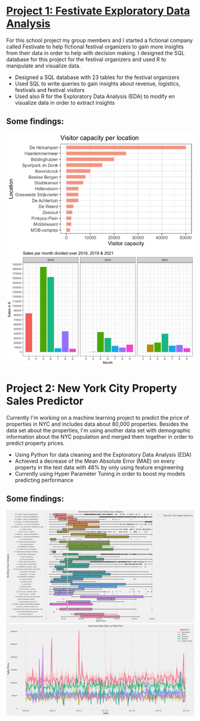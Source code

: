 # [Project 1: Festivate Exploratory Data Analysis](https://github.com/MLP99/Festivate-EDA)
For this school project my group members and I started a fictional company called Festivate to help fictional festival organizers to gain more insights from their data in order to help with decision making. I designed the SQL database for this project for the festival organizers and used R to manipulate and visualize data.

* Designed a SQL database with 23 tables for the festival organizers
* Used SQL to write queries to gain insights about revenue, logistics, festivals and festival visitors
* Used also R for the Exploratory Data Analysis (EDA) to modify en visualize data in order to extract insights

## Some findings:
![](./images/vcpl.png)
![](./images/spmdo.png)

# Project 2: New York City Property Sales Predictor
Currently I'm working on a machine learning project to predict the price of properties in NYC and includes data about 80,000 properties. Besides the data set about the properties, I'm using another data set with demographic information about the NYC population and merged them together in order to predict property prices.

* Using Python for data cleaning and the Exploratory Data Analysis (EDA)
* Achieved a decrease of the Mean Absolute Error (MAE) on every property in the test data with 48% by only using feature engineering
* Currently using Hyper Parameter Tuning in order to boost my models predicting performance

## Some findings:
![](./images/dsp.png)
![](./images/ovsdsp.png)
